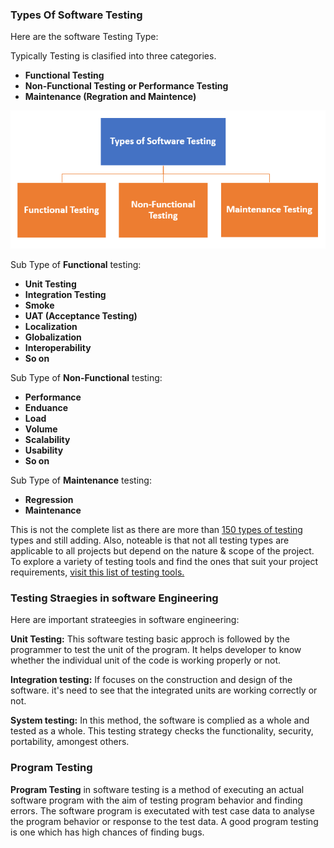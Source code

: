 <h3>Types Of Software Testing</h3>

Here are the software Testing Type:

Typically Testing is clasified into three categories.

- **Functional Testing**
- **Non-Functional Testing or Performance Testing**
- **Maintenance (Regration and Maintence)**

![alt text](image.png)

Sub Type of <strong>Functional</strong> testing:

- **Unit Testing**
- **Integration Testing**
- **Smoke**
- **UAT (Acceptance Testing)**
- **Localization**
- **Globalization**
- **Interoperability**
- **So on**

Sub Type of <strong>Non-Functional</strong> testing:

- **Performance**
- **Enduance**
- **Load**
- **Volume**
- **Scalability**
- **Usability**
- **So on**

Sub Type of <strong>Maintenance</strong> testing:

- **Regression**
- **Maintenance**

This is not the complete list as there are more than <a href="Testing-Type.md"> 150 types of testing </a> types and still adding. Also, noteable is that not all testing types are applicable to all projects but depend on the nature & scope of the project. To explore a variety of testing tools and find the ones that suit your project requirements, <a href="Testing-tools.md">visit this list of testing tools.</a>

<h3> Testing Straegies in software Engineering </h3>

Here are important strateegies in software engineering:

**Unit Testing:** This software testing basic approch is followed by the programmer to test the unit of the program. It helps developer to know whether the individual unit of the code is working properly or not.

**Integration testing:** If focuses on the construction and design of the software. it's need to see that the integrated units are working correctly or not.

**System testing:** In this method, the software is complied as a whole and tested as a whole. This testing strategy checks the functionality, security, portability, amongest others.

<h3>Program Testing</h3>

**Program Testing** in software testing is a method of executing an actual software program with the aim of testing program behavior and finding errors. The software program is executated with test case data to analyse the program behavior or response to the test data. A good program testing is one which has high chances of finding bugs.